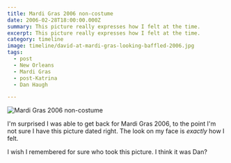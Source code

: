 ```yaml
---
title: Mardi Gras 2006 non-costume
date: 2006-02-28T18:00:00.000Z
summary: This picture really expresses how I felt at the time.
excerpt: This picture really expresses how I felt at the time.
category: timeline
image: timeline/david-at-mardi-gras-looking-baffled-2006.jpg
tags:
  - post 
  - New Orleans
  - Mardi Gras
  - post-Katrina
  - Dan Haugh

---
```


![Mardi Gras 2006 non-costume](/static/img/timeline/david-at-mardi-gras-looking-baffled-2006.jpg "Mardi Gras 2006 non-costume")

I'm surprised I was able to get back for Mardi Gras 2006, to the point I'm not sure I have this picture dated right. The look on my face is _exactly_ how I felt.

I wish I remembered for sure who took this picture. I think it was Dan?